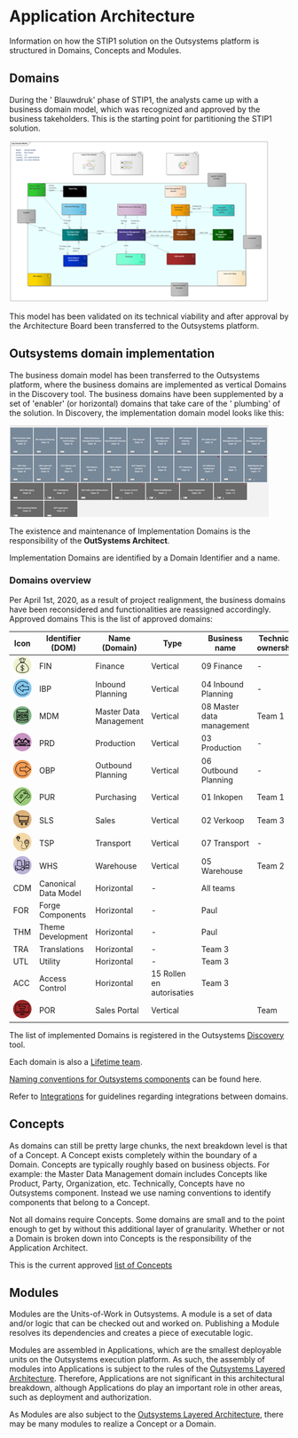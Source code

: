 # Application Architecture

Information on how the STIP1 solution on the Outsystems platform is
structured in Domains, Concepts and Modules.

## Domains

During the \' Blauwdruk\' phase of STIP1, the analysts came up with a
business domain model, which was recognized and approved by the business
takeholders. This is the starting point for partitioning the STIP1
solution.

![Blauwdruk business domains](images\Blauwdruk-business-domains.png)

This model has been validated on its technical viability and after
approval by the Architecture Board been transferred to the Outsystems
platform.

## Outsystems domain implementation

The business domain model has been transferred to the Outsystems
platform, where the business domains are implemented as vertical Domains
in the Discovery tool. The business domains have been supplemented by a
set of 'enabler' (or horizontal) domains that take care of the \'
plumbing\' of the solution. In Discovery, the implementation domain
model looks like this:

![OutSystems Domains](images\OutSystemsDomains.png)

The existence and maintenance of Implementation Domains is the
responsibility of the **OutSystems Architect**.

Implementation Domains are identified by a Domain Identifier and a name.

### Domains overview

Per April 1st, 2020, as a result of project realignment, the business domains have been reconsidered and functionalities are reassigned accordingly.
Approved domains
This is the list of approved domains:

Icon | Identifier (DOM) | Name (Domain) | Type | Business name | Technical ownership
-----|------------------|---------------|------|-----|---
![Finance logo](images\Finance.png) | FIN | Finance | Vertical | 09 Finance | -
![InboundPlanning logo](images\InboundPlanning.png) | IBP | Inbound Planning | Vertical | 04 Inbound Planning | -
![MDM Logo](images\MasterDataManagement.png) | MDM | Master Data Management | Vertical | 08 Master data management | Team 1
![PRD Logo](images\Production.png) | PRD | Production | Vertical | 03 Production | -
![OPB](images\OutBoundPlanning.png) | OBP | Outbound Planning | Vertical | 06 Outbound Planning | -
![PUR](images\Purchasing.png) | PUR | Purchasing | Vertical | 01 Inkopen | Team 1
![SLS](images\Sales.png) | SLS | Sales | Vertical | 02 Verkoop | Team 3
![TSP](images\TransportPlanning.png) | TSP | Transport | Vertical | 07 Transport | -
![WHS](images\Warehouse.png) | WHS | Warehouse | Vertical | 05 Warehouse | Team 2
 | CDM | Canonical Data Model | Horizontal | - | All teams
 | FOR | Forge Components | Horizontal | - | Paul
 | THM | Theme Development | Horizontal | - | Paul
 | TRA | Translations | Horizontal | - | Team 3
 | UTL | Utility | Horizontal | - | Team 3
 | ACC | Access Control | Horizontal | 15 Rollen en autorisaties | Team 3
![SPO](images/SalesPortal.png) | POR | Sales Portal | Vertical | | Team

The list of implemented Domains is registered in the Outsystems [Discovery](https://gssb-dev.outsystemsenterprise.com/discovery/Domains.aspx) tool.

Each domain is also a [Lifetime team](https://gssb-lt.outsystemsenterprise.com/lifetime/Teams_List.aspx).

[Naming conventions for Outsystems components](/STIP1%20OutSystemsStandards/1%20ApplicationArchitecture/ApplicationArchitecture.md) can be found here.

Refer to
[Integrations](/STIP1%20OutSystemsStandards/2%20Integrations/Integrations.md)
for guidelines regarding integrations between domains.

## Concepts

As domains can still be pretty large chunks, the next breakdown level is
that of a Concept. A Concept exists completely within the boundary of a
Domain. Concepts are typically roughly based on business objects. For
example: the Master Data Management domain includes Concepts like
Product, Party, Organization, etc. Technically, Concepts have no
Outsystems component. Instead we use naming conventions to identify
components that belong to a Concept.

Not all domains require Concepts. Some domains are small and to the
point enough to get by without this additional layer of granularity.
Whether or not a Domain is broken down into Concepts is the
responsibility of the Application Architect.

This is the current approved [list of
Concepts](https://synobsys2013-my.sharepoint.com/wiki/spaces/STIP1/pages/59015465/List+of+Concepts)

## Modules

Modules are the Units-of-Work in Outsystems. A module is a set of data
and/or logic that can be checked out and worked on. Publishing a Module
resolves its dependencies and creates a piece of executable logic.

Modules are assembled in Applications, which are the smallest deployable
units on the Outsystems execution platform. As such, the assembly of
modules into Applications is subject to the rules of the [Outsystems
Layered
Architecture](https://success.outsystems.com/Support/Enterprise_Customers/Maintenance_and_Operations/Designing_the_Architecture_of_Your_OutSystems_Applications/The_Architecture_Canvas).
Therefore, Applications are not significant in this architectural
breakdown, although Applications do play an important role in other
areas, such as deployment and authorization.

As Modules are also subject to the [Outsystems Layered
Architecture](https://success.outsystems.com/Support/Enterprise_Customers/Maintenance_and_Operations/Designing_the_Architecture_of_Your_OutSystems_Applications/The_Architecture_Canvas),
there may be many modules to realize a Concept or a Domain.
